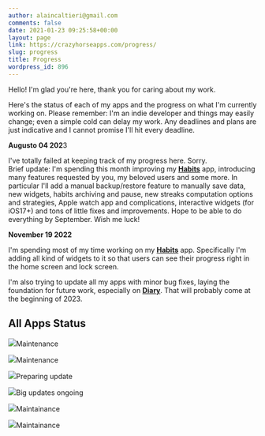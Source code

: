 ```yaml
---
author: alaincaltieri@gmail.com
comments: false
date: 2021-01-23 09:25:58+00:00
layout: page
link: https://crazyhorseapps.com/progress/
slug: progress
title: Progress
wordpress_id: 896
---
```


Hello! I'm glad you're here, thank you for caring about my work.

Here's the status of each of my apps and the progress on what I'm currently working on. Please remember: I'm an indie developer and things may easily change; even a simple cold can delay my work. Any deadlines and plans are just indicative and I cannot promise I'll hit every deadline.

**Augusto 04 202**3

I've totally failed at keeping track of my progress here. Sorry.  
Brief update: I'm spending this month improving my **[Habits](https://crazyhorseapps.com/apps/habits-builder/)** app, introducing many features requested by you, my beloved users and some more. In particular I'll add a manual backup/restore feature to manually save data, new widgets, habits archiving and pause, new streaks computation options and strategies, Apple watch app and complications, interactive widgets (for iOS17+) and tons of little fixes and improvements. Hope to be able to do everything by September. Wish me luck!

**November 19 2022**

I'm spending most of my time working on my **[Habits](https://crazyhorseapps.com/apps/habits-builder/)** app. Specifically I'm adding all kind of widgets to it so that users can see their progress right in the home screen and lock screen.

I'm also trying to update all my apps with minor bug fixes, laying the foundation for future work, especially on [**Diary**](https://crazyhorseapps.com/apps/my-journal/). That will probably come at the beginning of 2023.

## All Apps Status

![](/assets/media/ICON.png)Maintenance

![](/assets/media/UpRead_icon.png)Maintenance

![](/assets/media/RoundedIcon.png)Preparing update

![](/assets/media/RoundedIcon-1.png)Big updates ongoing

![](/assets/media/countdown_icon.png)Maintainance

![](/assets/media/wedding_icon.png)Maintainance
